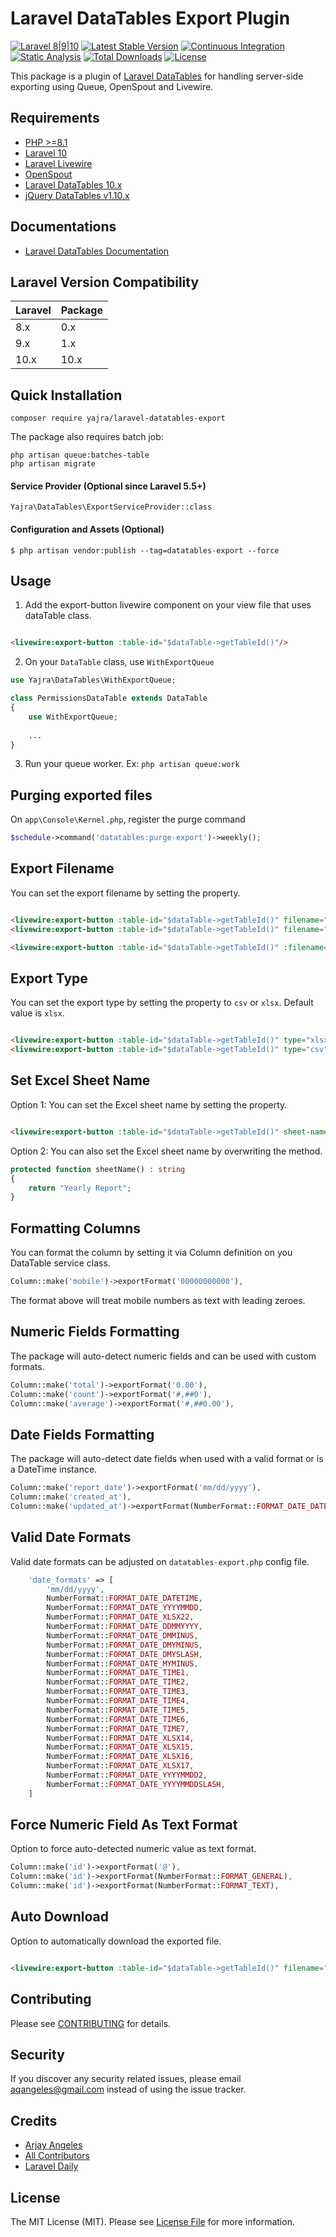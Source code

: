 # Laravel DataTables Export Plugin

[![Laravel 8|9|10](https://img.shields.io/badge/Laravel-8|9|10-orange.svg)](http://laravel.com)
[![Latest Stable Version](https://img.shields.io/packagist/v/yajra/laravel-datatables-export.svg)](https://packagist.org/packages/yajra/laravel-datatables-export)
[![Continuous Integration](https://github.com/yajra/laravel-datatables-export/actions/workflows/continuous-integration.yml/badge.svg)](https://github.com/yajra/laravel-datatables-export/actions/workflows/continuous-integration.yml)
[![Static Analysis](https://github.com/yajra/laravel-datatables-export/actions/workflows/static-analysis.yml/badge.svg)](https://github.com/yajra/laravel-datatables-export/actions/workflows/static-analysis.yml)
[![Total Downloads](https://img.shields.io/packagist/dt/yajra/laravel-datatables-export.svg)](https://packagist.org/packages/yajra/laravel-datatables-export)
[![License](https://img.shields.io/github/license/mashape/apistatus.svg)](https://packagist.org/packages/yajra/laravel-datatables-export)

This package is a plugin of [Laravel DataTables](https://github.com/yajra/laravel-datatables) for handling server-side
exporting using Queue, OpenSpout and Livewire.

## Requirements

- [PHP >=8.1](http://php.net/)
- [Laravel 10](https://github.com/laravel/framework)
- [Laravel Livewire](https://laravel-livewire.com/)
- [OpenSpout](https://github.com/openspout/openspout/)
- [Laravel DataTables 10.x](https://github.com/yajra/laravel-datatables)
- [jQuery DataTables v1.10.x](http://datatables.net/)

## Documentations

- [Laravel DataTables Documentation](http://yajrabox.com/docs/laravel-datatables)

## Laravel Version Compatibility

| Laravel | Package |
|:--------|:--------|
| 8.x     | 0.x     |
| 9.x     | 1.x     |
| 10.x    | 10.x    |

## Quick Installation

`composer require yajra/laravel-datatables-export`

The package also requires batch job:

```shell
php artisan queue:batches-table
php artisan migrate
```

#### Service Provider (Optional since Laravel 5.5+)

`Yajra\DataTables\ExportServiceProvider::class`

#### Configuration and Assets (Optional)

`$ php artisan vendor:publish --tag=datatables-export --force`

## Usage

1. Add the export-button livewire component on your view file that uses dataTable class.

```html

<livewire:export-button :table-id="$dataTable->getTableId()"/>
```

2. On your `DataTable` class, use `WithExportQueue`

```php
use Yajra\DataTables\WithExportQueue;

class PermissionsDataTable extends DataTable
{
    use WithExportQueue;
    
    ...
}
```

3. Run your queue worker. Ex: `php artisan queue:work`

## Purging exported files

On `app\Console\Kernel.php`, register the purge command

```php
$schedule->command('datatables:purge-export')->weekly();
```

## Export Filename

You can set the export filename by setting the property.

```html

<livewire:export-button :table-id="$dataTable->getTableId()" filename="my-table.xlsx"/>
<livewire:export-button :table-id="$dataTable->getTableId()" filename="my-table.csv"/>

<livewire:export-button :table-id="$dataTable->getTableId()" :filename="$filename"/>
```

## Export Type

You can set the export type by setting the property to `csv` or `xlsx`. Default value is `xlsx`.

```html

<livewire:export-button :table-id="$dataTable->getTableId()" type="xlsx"/>
<livewire:export-button :table-id="$dataTable->getTableId()" type="csv"/>
```

## Set Excel Sheet Name

Option 1: You can set the Excel sheet name by setting the property.

```html

<livewire:export-button :table-id="$dataTable->getTableId()" sheet-name="Monthly Report"/>
```

Option 2: You can also set the Excel sheet name by overwriting the method.

```php
protected function sheetName() : string
{
    return "Yearly Report";
}
```

## Formatting Columns

You can format the column by setting it via Column definition on you DataTable service class.

```php
Column::make('mobile')->exportFormat('00000000000'),
```

The format above will treat mobile numbers as text with leading zeroes.

## Numeric Fields Formatting

The package will auto-detect numeric fields and can be used with custom formats.

```php
Column::make('total')->exportFormat('0.00'),
Column::make('count')->exportFormat('#,##0'),
Column::make('average')->exportFormat('#,##0.00'),
```

## Date Fields Formatting

The package will auto-detect date fields when used with a valid format or is a DateTime instance.

```php
Column::make('report_date')->exportFormat('mm/dd/yyyy'),
Column::make('created_at'),
Column::make('updated_at')->exportFormat(NumberFormat::FORMAT_DATE_DATETIME),
```

## Valid Date Formats

Valid date formats can be adjusted on `datatables-export.php` config file.

```php
    'date_formats' => [
        'mm/dd/yyyy',
        NumberFormat::FORMAT_DATE_DATETIME,
        NumberFormat::FORMAT_DATE_YYYYMMDD,
        NumberFormat::FORMAT_DATE_XLSX22,
        NumberFormat::FORMAT_DATE_DDMMYYYY,
        NumberFormat::FORMAT_DATE_DMMINUS,
        NumberFormat::FORMAT_DATE_DMYMINUS,
        NumberFormat::FORMAT_DATE_DMYSLASH,
        NumberFormat::FORMAT_DATE_MYMINUS,
        NumberFormat::FORMAT_DATE_TIME1,
        NumberFormat::FORMAT_DATE_TIME2,
        NumberFormat::FORMAT_DATE_TIME3,
        NumberFormat::FORMAT_DATE_TIME4,
        NumberFormat::FORMAT_DATE_TIME5,
        NumberFormat::FORMAT_DATE_TIME6,
        NumberFormat::FORMAT_DATE_TIME7,
        NumberFormat::FORMAT_DATE_XLSX14,
        NumberFormat::FORMAT_DATE_XLSX15,
        NumberFormat::FORMAT_DATE_XLSX16,
        NumberFormat::FORMAT_DATE_XLSX17,
        NumberFormat::FORMAT_DATE_YYYYMMDD2,
        NumberFormat::FORMAT_DATE_YYYYMMDDSLASH,
    ]
```

## Force Numeric Field As Text Format

Option to force auto-detected numeric value as text format.

```php
Column::make('id')->exportFormat('@'),
Column::make('id')->exportFormat(NumberFormat::FORMAT_GENERAL),
Column::make('id')->exportFormat(NumberFormat::FORMAT_TEXT),
```

## Auto Download

Option to automatically download the exported file.

```html

<livewire:export-button :table-id="$dataTable->getTableId()" filename="my-table.xlsx" auto-download="true"/>
```

## Contributing

Please see [CONTRIBUTING](https://github.com/yajra/laravel-datatables-export/blob/master/.github/CONTRIBUTING.md) for
details.

## Security

If you discover any security related issues, please email [aqangeles@gmail.com](mailto:aqangeles@gmail.com) instead of
using the issue tracker.

## Credits

- [Arjay Angeles](https://github.com/yajra)
- [All Contributors](https://github.com/yajra/laravel-datatables-export/graphs/contributors)
- [Laravel Daily](https://github.com/LaravelDaily/Laravel-Excel-Export-Import-Large-Files)

## License

The MIT License (MIT). Please
see [License File](https://github.com/yajra/laravel-datatables-export/blob/master/LICENSE.md) for more information.
